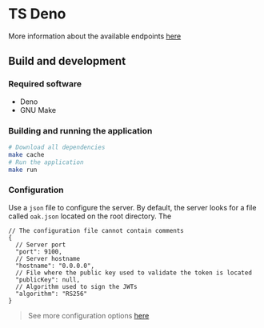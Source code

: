 # TS Deno

More information about the available endpoints [here](openapi.yml)

## Build and development

### Required software

- Deno
- GNU Make

### Building and running the application

```sh
# Download all dependencies
make cache
# Run the application
make run
```

### Configuration

Use a `json` file to configure the server. By default, the server looks for a file
called `oak.json` located on the root directory. The 

```jsonc
// The configuration file cannot contain comments
{
  // Server port
  "port": 9100,
  // Server hostname
  "hostname": "0.0.0.0",
  // File where the public key used to validate the token is located
  "publicKey": null,
  // Algorithm used to sign the JWTs
  "algorithm": "RS256"
}
``` 

> See more configuration options [here](https://doc.deno.land/https://deno.land/x/oak@v10.6.0/mod.ts/~/ListenOptions)

